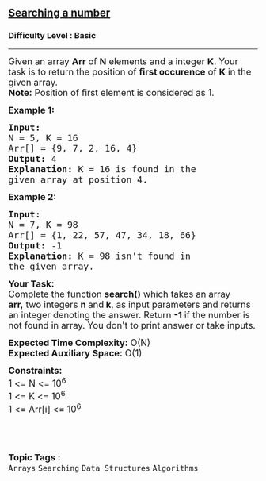 <h2><a href="https://www.geeksforgeeks.org/problems/searching-a-number0324/1?page=1&difficulty=Basic&status=unsolved&sortBy=submissions">Searching a number</a></h2><h3>Difficulty Level : Basic</h3><hr><div class="problems_problem_content__Xm_eO"><p><span style="font-size:18px">Given an array <strong>Arr</strong> of <strong>N</strong> elements and a integer <strong>K</strong>. Your task is to return the position of <strong>first occurence</strong> of <strong>K</strong> in the given array.<br>
<strong>Note:</strong> Position of first element is considered as 1.</span></p>

<p><span style="font-size:18px"><strong>Example 1:</strong></span></p>

<pre><span style="font-size:18px"><strong>Input:
</strong>N = 5, K = 16
Arr[] = {9, 7, 2, 16, 4}
<strong>Output:</strong> 4
<strong>Explanation:</strong> K = 16 is found in the
given array at position 4.
</span></pre>

<p><span style="font-size:18px"><strong>Example 2:</strong></span></p>

<pre><span style="font-size:18px"><strong>Input:
</strong>N = 7, K = 98
Arr[] = {1, 22, 57, 47, 34, 18, 66}
<strong>Output:</strong> -1
<strong>Explanation:</strong>&nbsp;K = 98 isn't found in
the given array.
</span></pre>

<p><span style="font-size:18px"><strong>Your Task:</strong><br>
Complete the function <strong>search()</strong>&nbsp;which takes an array <strong>arr,</strong>&nbsp;two&nbsp;integers&nbsp;<strong>n </strong>and<strong>&nbsp;k</strong>,&nbsp;as input parameters&nbsp;and returns an integer denoting the answer.&nbsp;Return&nbsp;<strong>-1</strong> if the number is not found in array. You don't to print answer or take inputs.</span></p>

<p><span style="font-size:18px"><strong>Expected Time Complexity:</strong>&nbsp;O(N)<br>
<strong>Expected Auxiliary Space:</strong>&nbsp;O(1)</span></p>

<p><span style="font-size:18px"><strong>Constraints:</strong><br>
1 &lt;= N &lt;= 10<sup>6</sup><br>
1 &lt;= K &lt;= 10<sup>6</sup><br>
1 &lt;= Arr[i] &lt;= 10<sup>6</sup></span></p>

<p>&nbsp;</p>
</div><br><p><span style=font-size:18px><strong>Topic Tags : </strong><br><code>Arrays</code>&nbsp;<code>Searching</code>&nbsp;<code>Data Structures</code>&nbsp;<code>Algorithms</code>&nbsp;